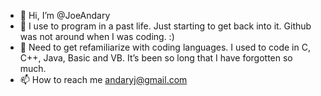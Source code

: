 - 👋 Hi, I’m @JoeAndary
- 👀 I use to program in a past life. Just starting to get back into it. Github was not around when I was coding. :) 
- 🌱 Need to get refamiliarize with coding languages. I used to code in C, C++, Java, Basic and VB. It’s been so long that I have forgotten so much.
- 📫 How to reach me andaryj@gmail.com

<!---
JoeAndary/JoeAndary is a ✨ special ✨ repository because its `README.md` (this file) appears on your GitHub profile.
You can click the Preview link to take a look at your changes.
--->
